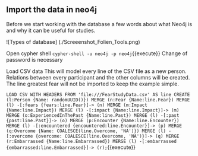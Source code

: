 ## Import the data in neo4j

Before we start working with the database a few words about what Neo4j is and why it can be useful for studies.

![Types of database] (./Screeenshot_Folien_Tools.png)

Open cypher shell
`cypher-shell -u neo4j -p neo4j`{{execute}}
Change of password is necessary


Load CSV data
This will model every line of the CSV file as a new person. Relations between every participant and the other columns will be created.
The line greatest fear will not be imported to keep the example simple.

`LOAD CSV WITH HEADERS FROM 'file:///FearStudyData.csv' AS line CREATE (l:Person {Name: randomUUID()}) MERGE (n:Fear {Name:line.Fear}) MERGE (l) -[:fears {fears:line.Fear}]-> (n) MERGE (m:Impact {Name:line.Impact}) MERGE (l) -[:impact {Name:line.Impact}]-> (m) MERGE (o:ExperiencedInThePast {Name:line.Past}) MERGE (l) -[:past {past:line.Past}]-> (o) MERGE (p:Encounter {Name:line.Encounter}) MERGE (l) -[:encountered {encountered:line.Encounter}]-> (p) MERGE (q:Overcome {Name: COALESCE(line.Overcome, 'NA')}) MERGE (l) -[:overcome {overcome: COALESCE(line.Overcome, 'NA')}]-> (q) MERGE (r:Embarrassed {Name:line.Embarrassed}) MERGE (l) -[:embarrassed {embarrassed:line.Embarrassed}]-> (r);`{{execute}}
